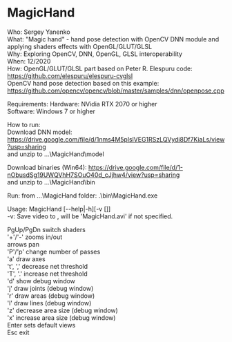 # MagicHand
Who:  Sergey Yanenko  
What: "Magic hand" - hand pose detection with OpenCV DNN module and applying shaders effects with OpenGL/GLUT/GLSL  
Why:  Exploring OpenCV, DNN, OpenGL, GLSL interoperability  
When: 12/2020  
How: OpenGL/GLUT/GLSL part based on Peter R. Elespuru code: https://github.com/elespuru/elespuru-cvglsl  
     OpenCV hand pose detection based on this example:      https://github.com/opencv/opencv/blob/master/samples/dnn/openpose.cpp  
  
Requirements:
Hardware: NVidia RTX 2070 or higher  
Software: Windows 7 or higher 

How to run:  
Download DNN model: https://drive.google.com/file/d/1nms4M5plslVEG1RSzLQVydi8Df7KiaLs/view?usp=sharing  
and unzip to ...\MagicHand\model  
  
Download binaries (Win64): https://drive.google.com/file/d/1-nObusdSg19UWQVhH7SOuO40d_cJjhw4/view?usp=sharing  
and unzip to ...\MagicHand\bin  

Run: from ...\MagicHand folder: .\bin\MagicHand.exe  
  
Usage: MagicHand [--help|-h][-v [<file>]]  
-v: Save video to <file>, <file> will be 'MagicHand.avi' if not specified.  
  
PgUp/PgDn switch shaders  
'+'/'-' zooms in/out  
arrows pan  
'P'/'p' change number of passes  
'a' draw axes  
't', ',' decrease net threshold  
'T', '.' increase net threshold  
'd' show debug window  
'j' draw joints (debug window)  
'r' draw areas (debug window)  
'l' draw lines (debug window)  
'z' decrease area size (debug window)  
'x' increase area size (debug window)  
Enter sets default views  
Esc exit  
